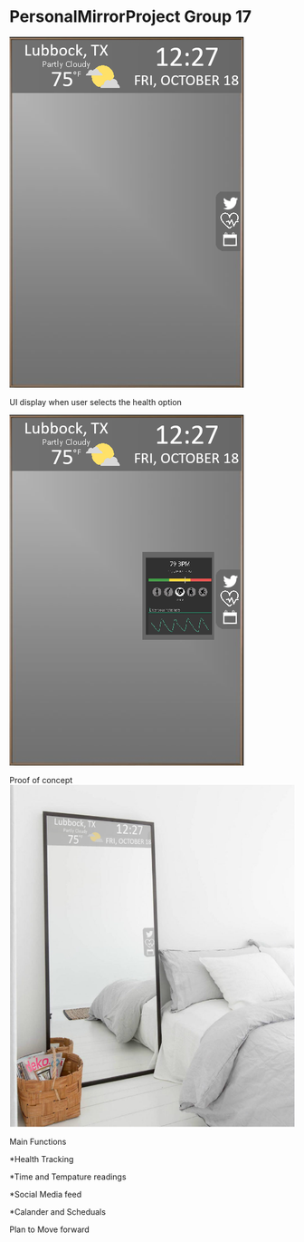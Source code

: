 # PersonalMirrorProject Group 17


![](PersonalMirrorUIGeneral.png)

UI display when user selects the health option

![](PersonalMirrorUIHealthStatus.png)


Proof of concept
![](PersonalMirrorConceptDemo1.png)

Main Functions

*Health Tracking

*Time and Tempature readings

*Social Media feed

*Calander and Scheduals

Plan to Move forward
